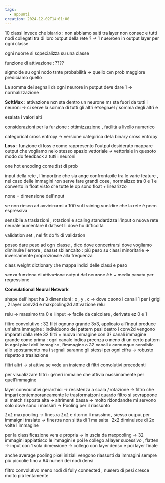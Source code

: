 ```yaml
---
tags:
  - appunti
creation: 2024-12-02T14:01:00
---
```

10 classi invece che bianrio :
non abbiamo salti tra layer non consec e tutti nodi collegati tra di loro
output della rete ? -> 1 nueoroen in output layer per ogni classe 

ogni nuorre si scpecializza su una classe 

funzione di attivazione : ????

sigmoide su ogni nodo tante probabilità -> quello con prob maggiore prediciamo quello 

La somma dei segnali da ogni neurore in putput deve dare 1 -> normalizzazione 

**SoftMax** : attivazione non sta dentro un neurone ma sta fuori da tutti i neuroni -> ci serve la somma di tutti gli altri e^segnael / somma degli altri e 

esalata i valori alti 

considerazioni per la funzione : ottimizzazione , facilità a livello numerico 

categorical cross entropy -> versione categirica della binary cross entropy 

**Loss** : funzione di loss e come rappresento l'output desiderato 
mappare output che vogliamo nello stesso spazio vettoriale -> vettoriale 
in quesoto modo do feedback a tutti i neuroni 

one hot encoding come dist di prob 

input della rete , l'importtne che sia ange confrontabile tra le varie feature , nel caso delle immagini non serve fare grandi cose , normalizzo tra 0 e 1 e converto in float visto che tutte le op sono float + linearizzo

none = dimensione dell'input

se non riesco ad avvicinarmi a 100 sul training vuol dire che la rete è poco espressiva 

sensibile a traslazioni , rotazioni e scaling 
standardizza l'input o nuova rete neurale 
aumentare il dataset lì dove ho difficoltà 

validation set , nel fit do % di validation 

posso dare peso ad ogni classe , dico dove concentrarsi dove vogliamo diminuire l'errore , daaset sbilancaito : più peso su classi minoritarie -> inversamente proprozionale alla frequenza 

class weight dictionary che mappa indici delle classi e peso 

senza funzione di attivazione output del neurone è b + media pesata per regressione 

**Convulational Neural Network**

shape dell'input ha 3 dimensioni : x , y , c -> dove c sono i canali 1 per i grigi , 
2 layer conv2d e maxpooling2d
attivazione relu

relu -> massimo tra 0 e l'input -> facile da calcolare , derivate ez 0 e 1 

filtro convolutivo : 32 filtri ognuno grande 3x3, applicato all'input produce un'altra immagine : individuono dei pattern
pesi dentro i conv2d vengono imparati dalla rete 
32 filtri = nuova immagine con 32 canali immagine grande come prima : ogni canale indica preenza o meno di un certo pattern in ogni pixel dell'immagine ,l'immagine a 32 canali è comunque sensibile allo spostamento ma i segnali saranno gli stessi per ogni cifra -> robusto rispetto a traslazione 

filtri altri -> si attiva se vede un insieme di filtri convolutivi precedenti 

per visualizzare filtri : generi immaine che attivia massimamente per quell'immagine 

layer convoulutivi gerarchici -> 
resistenza a scala / rotazione -> filtro che impari contemporaneamente le trasformaizoni 
quando filtro si sovrappone al match risposta alta -> altrimenti bassa -> molto ridondandte mi servono solo dove sono i massimi -> Pooling per il riassunto 

2x2 maxpooling -> finestra 2x2 e ritorno il massimo , stesso output per immaigni traslate -> finestra non slitta di 1 ma salta , 2x2 diminuisce di 2x volte l'immagine 

per la classificazione vera e propria -> in uscia da maxpooling -> 32 immagini 
appiattisco le immagini e poi le collego al layer sucessivo , flatten -> input con 1 sola dimensione -> collego con layer denso e poi layer finale 

anche average pooling 
pixel iniziali vengono riassunti da immagini sempre più piccolie fino a 64 numeri dei nodi densi 

filtro convolutivo meno nodi di fully connected , numero di pesi cresce molto più lentamente 
